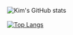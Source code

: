 ![Kim's GitHub stats](https://github-readme-stats.vercel.app/api?username=kimberlymazel&show_icons=true&theme=dracula)
<br>
<br>
[![Top Langs](https://github-readme-stats.vercel.app/api/top-langs/?username=kimberlymazel&layout=compact)](https://github.com/kimberlymazel/github-readme-stats&theme=dracula)
